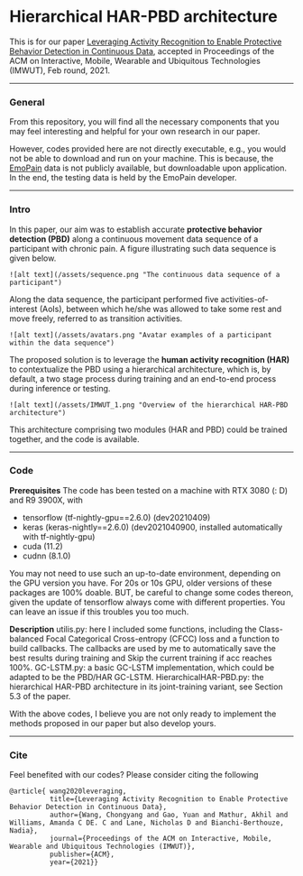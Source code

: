 # Hierarchical HAR-PBD architecture
This is for our paper 
[Leveraging Activity Recognition to Enable Protective Behavior Detection in Continuous Data](https://arxiv.org/abs/2011.01776),
accepted in Proceedings of the ACM on Interactive, Mobile, Wearable and Ubiquitous Technologies (IMWUT), Feb round, 2021.

***

### General
From this repository, you will find all the necessary components that you may feel interesting and helpful for your own research in our paper.

However, codes provided here are not directly executable, e.g., you would not be able to download and run on your machine.
This is because, the [EmoPain](https://ieeexplore.ieee.org/abstract/document/7173007/) data is not publicly available, but downloadable upon application.
In the end, the testing data is held by the EmoPain developer.
***

### Intro
In this paper, our aim was to establish accurate **protective behavior detection (PBD)** along a continuous movement data sequence of a participant with chronic pain. A figure illustrating such data sequence is given below.
```
![alt text](/assets/sequence.png "The continuous data sequence of a participant")
```
Along the data sequence, the participant performed five activities-of-interest (AoIs), between which he/she was allowed to take some rest and move freely, referred to as transition activities.
```
![alt text](/assets/avatars.png "Avatar examples of a participant within the data sequence")
```
The proposed solution is to leverage the **human activity recognition (HAR)** to contextualize the PBD using a hierarchical architecture, which is, by default, a two stage process during training and an end-to-end process during inference or testing.
```
![alt text](/assets/IMWUT_1.png "Overview of the hierarchical HAR-PBD architecture")
```
This architecture comprising two modules (HAR and PBD) could be trained together, and the code is available.
***
### Code
**Prerequisites**
The code has been tested on a machine with RTX 3080 (: D) and R9 3900X, with
- tensorflow (tf-nightly-gpu==2.6.0) (dev20210409)
- keras (keras-nightly==2.6.0) (dev2021040900, installed automatically with tf-nightly-gpu)
- cuda (11.2)
- cudnn (8.1.0)

You may not need to use such an up-to-date environment, depending on the GPU version you have.
For 20s or 10s GPU, older versions of these packages are 100% doable. BUT, be careful to change some codes thereon, given the update of tensorflow always come with different properties. You can leave an issue if this troubles you too much.

**Description**
utilis.py: here I included some functions, including the Class-balanced Focal Categorical Cross-entropy (CFCC) loss and a function to build callbacks. The callbacks are used by me to automatically save the best results during training and Skip the current training if acc reaches 100%.
GC-LSTM.py: a basic GC-LSTM implementation, which could be adapted to be the PBD/HAR GC-LSTM.
HierarchicalHAR-PBD.py: the hierarchical HAR-PBD architecture in its joint-training variant, see Section 5.3 of the paper.

With the above codes, I believe you are not only ready to implement the methods proposed in our paper but also develop yours.
***
### Cite
Feel benefited with our codes?
Please consider citing the following

    @article{ wang2020leveraging,
		      title={Leveraging Activity Recognition to Enable Protective Behavior Detection in Continuous Data},
		      author={Wang, Chongyang and Gao, Yuan and Mathur, Akhil and Williams, Amanda C DE. C and Lane, Nicholas D and Bianchi-Berthouze, Nadia},
		      journal={Proceedings of the ACM on Interactive, Mobile, Wearable and Ubiquitous Technologies (IMWUT)},
		      publisher={ACM},
		      year={2021}}
